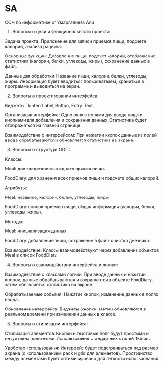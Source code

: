 # SA
СОЧ по информатике от Умаргалиева Али

1. Вопросы о цели и функциональности проекта:

Задача проекта: Приложение для записи приемов пищи, подсчета калорий, анализа рациона.

Основные функции: Добавление пищи, подсчет калорий, отображение статистики (калории, белки, углеводы, жиры), сохранение данных в файл.

Данные для обработки: Название пищи, калории, белки, углеводы, жиры. Информация будет вводиться пользователем, храниться в программе и выводиться на экран.

2. Вопросы о проектировании интерфейса:
   
Виджеты Tkinter: Label, Button, Entry, Text.

Организация интерфейса: Одно окно с полями для ввода пищи и кнопками для добавления и сохранения данных. Статистика будет отображаться на главной странице.

Взаимодействие с интерфейсом: При нажатии кнопок данные из полей ввода обрабатываются и обновляется статистика на экране.

3. Вопросы о структуре ООП:

Классы:

Meal: для представления одного приема пищи.

FoodDiary: для хранения всех приемов пищи и подсчета общих калорий.

Атрибуты:

Meal: название, калории, белки, углеводы, жиры.

FoodDiary: список приемов пищи, общая информация (калории, белки, углеводы, жиры).

Методы:

Meal: инициализация данных.

FoodDiary: добавление пищи, сохранение в файл, очистка дневника.

Взаимодействие: Классы взаимодействуют через добавление объектов Meal в список FoodDiary.

4. Вопросы о взаимодействии интерфейса и логики:

Взаимодействие с классами логики: При вводе данных и нажатии кнопок, данные обрабатываются и сохраняются в объекте FoodDiary, затем обновляется статистика на экране.

Обрабатываемые события: Нажатие кнопок, изменение данных в полях ввода.

Обновление интерфейса: Виджеты (кнопки, метки) обновляются в реальном времени при изменении данных в классе.

5. Вопросы о стилизации интерфейса:

Стилизация элементов: Кнопки и текстовые поля будут простыми и интуитивно понятными. Использование стандартных стилей Tkinter.

Удобство использования: Интерфейс будет подстраиваться под размер экрана (с использованием pack и grid для элементов). Пространство между элементами будет оптимизировано для легкости использования.

